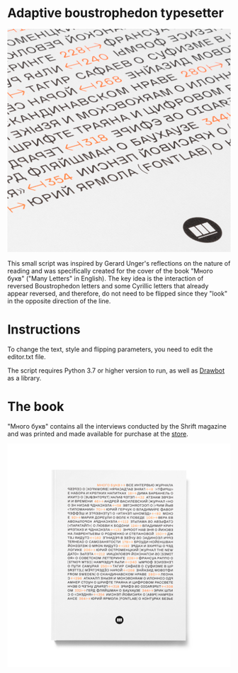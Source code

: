 # Adaptive boustrophedon typesetter

![Cover closeup](images/mnogo-bukv-02-closeup.png)

This small script was inspired by Gerard Unger's reflections on the nature of reading and was specifically created for the cover of the book "Много букв" ("Many Letters" in English). The key idea is the interaction of reversed Boustrophedon letters and some Cyrillic letters that already appear reversed, and therefore, do not need to be flipped since they "look" in the opposite direction of the line.

# Instructions

To change the text, style and flipping parameters, you need to edit the editor.txt file.

The script requires Python 3.7 or higher version to run, as well as [Drawbot](https://github.com/typemytype/drawbot) as a library.

# The book

"Много букв" contains all the interviews conducted by the Shrift magazine and was printed and made available for purchase at the [store](https://bit.ly/mnogobukv).

![Cover photo](images/mnogo-bukv-01-preview.jpg)
